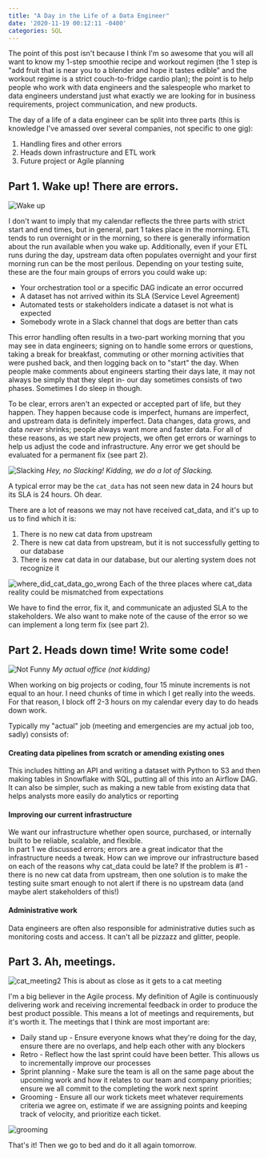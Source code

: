 ```yaml
---
title: "A Day in the Life of a Data Engineer"
date: '2020-11-19 00:12:11 -0400'
categories: SQL
---
```


The point of this post isn't because I think I'm so awesome that you will all want to know my 1-step smoothie recipe and workout regimen (the 1 step is "add fruit that is near you to a blender and hope it tastes edible" and the workout regime is a strict couch-to-fridge cardio plan); the point is to help people who work with data engineers and the salespeople who market to data engineers understand just what exactly we are looking for in business requirements, project communication, and new products. 


The day of a life of a data engineer can be split into three parts (this is knowledge I've amassed over several companies, not specific to one gig):
1. Handling fires and other errors
2. Heads down infrastructure and ETL work
3. Future project or Agile planning

## Part 1. Wake up! There are errors.

![Wake up](https://www.alisa-in.tech/images/wakeup.png)

I don't want to imply that my calendar reflects the three parts with strict start and end times, but in general, part 1 takes place in the morning. ETL tends to run overnight or in the morning, so there is generally information about the run available when you wake up. Additionally, even if your ETL runs during the day, upstream data often populates overnight and your first morning run can be the most perilous.  Depending on your testing suite, these are the four main groups of errors you could wake up:
* Your orchestration tool or a specific DAG indicate an error occurred
* A dataset has not arrived within its SLA (Service Level Agreement)
* Automated tests or stakeholders indicate a dataset is not what is expected
* Somebody wrote in a Slack channel that dogs are better than cats


This error handling often results in a two-part working morning that you may see in data engineers; signing on to handle some errors or questions, taking a break for breakfast, commuting or other morning activities that were pushed back, and then logging back on to "start" the day. When people make comments about engineers starting their days late, it may not always be simply that they slept in- our day sometimes consists of two phases. Sometimes I do sleep in though. 

To be clear, errors aren't an expected or accepted part of life, but they happen. They happen because code is imperfect, humans are imperfect, and upstream data is definitely imperfect. Data changes, data grows, and data *never* shrinks; people always want more and faster data. For all of these reasons, as we start new projects, we often get errors or warnings to help us adjust the code and infrastructure. Any error we get should be evaluated for a permanent fix (see part 2). 


![Slacking](https://www.alisa-in.tech/images/slacking.png)
*Hey, no Slacking! Kidding, we do a lot of Slacking.*

A typical error may be the `cat_data` has not seen new data in 24 hours but its SLA is 24 hours.  Oh dear.

There are a lot of reasons we may not have received cat_data, and it's up to us to find which it is:
1. There is no new cat data from upstream
2. There is new cat data from upstream, but it is not successfully getting to our database
3. There is new cat data in our database, but our alerting system does not recognize it

![where_did_cat_data_go_wrong](https://www.alisa-in.tech/images/where_did_cat_data_go_wrong.png)
Each of the three places where cat_data reality could be mismatched from expectations

We have to find the error, fix it, and communicate an adjusted SLA to the stakeholders. We also want to make note of the cause of the error so we can implement a long term fix (see part 2).

## Part 2. Heads down time! Write some code!
![Not Funny](https://www.alisa-in.tech/images/not_funny.png)
*My actual office (not kidding)*

When working on big projects or coding, four 15 minute increments is not equal to an hour. I need chunks of time in which I get really into the weeds. For that reason, I block off 2-3 hours on my calendar every day to do heads down work. 

Typically my "actual" job (meeting and emergencies are my actual job too, sadly) consists of:
#### Creating data pipelines from scratch or amending existing ones

This includes hitting an API and writing a dataset with Python to S3 and then making tables in Snowflake with SQL, putting all of this into an Airflow DAG. It can also be simpler, such as making a new table from existing data that helps analysts more easily do analytics or reporting

#### Improving our current infrastructure

We want our infrastructure whether open source, purchased, or internally built to be reliable, scalable, and flexible. <br>
In part 1 we discussed errors; errors are a great indicator that the infrastructure needs a tweak.
How can we improve our infrastructure based on each of the reasons why cat_data could be late? If the problem is #1 - there is no new cat data from upstream, then one solution is to make the testing suite smart enough to not alert if there is no upstream data (and maybe alert stakeholders of this!)

#### Administrative work
Data engineers are often also responsible for administrative duties such as monitoring costs and access. It can't all be pizzazz and glitter, people. 


## Part 3. Ah, meetings. 
![cat_meeting2](https://www.alisa-in.tech/images/cat_meeting2.png)
This is about as close as it gets to a cat meeting

I'm a big believer in the Agile process. My definition of Agile is continuously delivering work and receiving incremental feedback in order to produce the best product possible. This means a lot of meetings and requirements, but it's worth it. The meetings that I think are most important are:
* Daily stand up - Ensure everyone knows what they're doing for the day, ensure there are no overlaps, and help each other with any blockers
* Retro - Reflect how the last sprint could have been better. This allows us to incrementally improve our processes 
* Sprint planning - Make sure the team is all on the same page about the upcoming work and how it relates to our team and company priorities; ensure we all commit to the completing the work next sprint
* Grooming - Ensure all our work tickets meet whatever requirements criteria we agree on, estimate if we are assigning points and keeping track of velocity, and prioritize each ticket.

![grooming](https://www.alisa-in.tech/images/grooming.png)

That's it! Then we go to bed and do it all again tomorrow.
